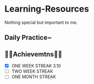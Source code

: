 # Learning-Resources
Nothing special but important to me.

## Daily Practice~

## 🎉🎉Achievemtns🎉🎉
- [x] ONE WEEK STREAK 3.10
- [ ] TWO WEEK STREAK
- [ ] ONE MONTH STREAK
